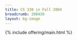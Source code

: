 ```yaml
---
title: CS 330 in Fall 2004
breadcrumb: 200430
layout: bg-image
---
```


{% include offering/main.html %}
